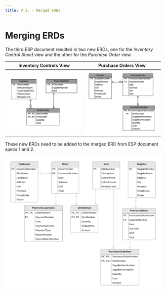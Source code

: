 ```yaml
---
title: V.3. - Merged ERDs
---
```

# Merging ERDs

The third ESP document resulted in two new ERDs, one for the *Inventory Control Sheet* view and the other for the *Purchase Order* view.

| Inventory Controls View | Purchase Orders View |
| ----------------------|--------------------- |
| ![](./ESP-3A-InventoryControlSheet.png) | ![](./ESP-3B-PurchaseOrders.png) |

These new ERDs need to be added to the merged ERD from ESP document specs 1 and 2.

![](./ESP-Merge-With-ESP-3.png)
